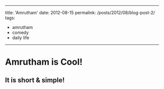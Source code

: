 
---
title: 'Amrutham'
date: 2012-08-15
permalink: /posts/2012/08/blog-post-2/
tags:
  - amrutham
  - comedy
  - daily life
---
Amrutham is Cool!
======

It is short & simple!
------